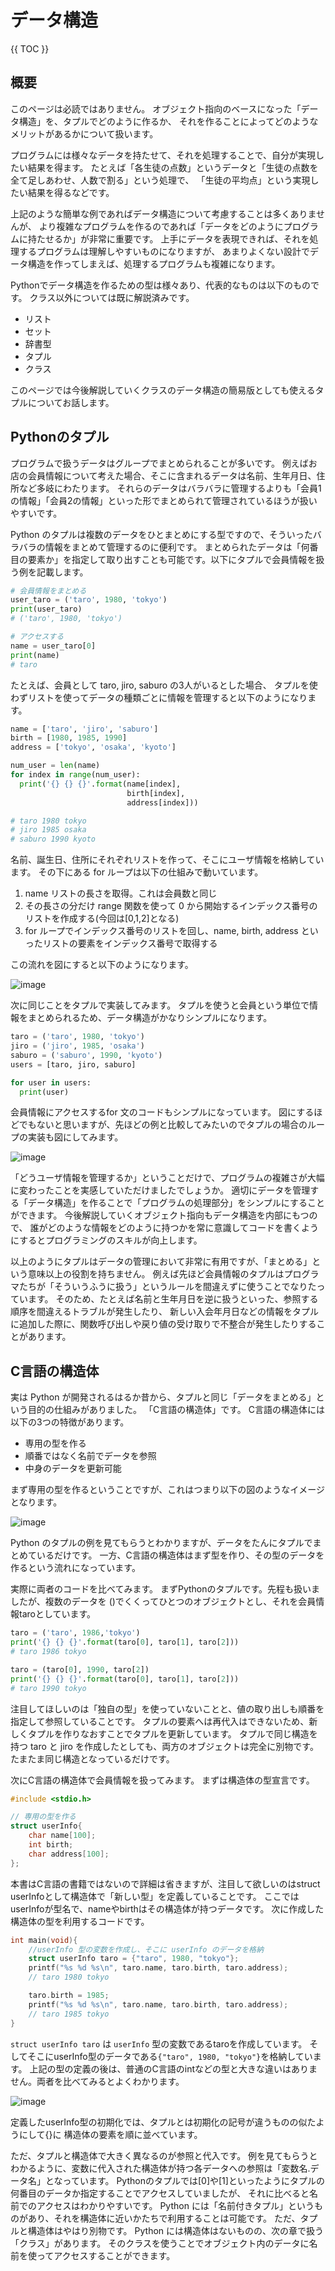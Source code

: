 # データ構造

{{ TOC }}

## 概要

このページは必読ではありません。
オブジェクト指向のベースになった「データ構造」を、タプルでどのように作るか、
それを作ることによってどのようなメリットがあるかについて扱います。

プログラムには様々なデータを持たせて、それを処理することで、自分が実現したい結果を得ます。
たとえば「各生徒の点数」というデータと「生徒の点数を全て足しあわせ、人数で割る」という処理で、
「生徒の平均点」という実現したい結果を得るなどです。

上記のような簡単な例であればデータ構造について考慮することは多くありませんが、
より複雑なプログラムを作るのであれば「データをどのようにプログラムに持たせるか」が非常に重要です。
上手にデータを表現できれば、それを処理するプログラムは理解しやすいものになりますが、
あまりよくない設計でデータ構造を作ってしまえば、処理するプログラムも複雑になります。

Pythonでデータ構造を作るための型は様々あり、代表的なものは以下のものです。
クラス以外については既に解説済みです。

* リスト
* セット
* 辞書型
* タプル
* クラス

このページでは今後解説していくクラスのデータ構造の簡易版としても使えるタプルについてお話します。



## Pythonのタプル

プログラムで扱うデータはグループでまとめられることが多いです。
例えばお店の会員情報について考えた場合、そこに含まれるデータは名前、生年月日、住所など多岐にわたります。
それらのデータはバラバラに管理するよりも「会員1の情報」「会員2の情報」といった形でまとめられて管理されているほうが扱いやすいです。

Python のタプルは複数のデータをひとまとめにする型ですので、そういったバラバラの情報をまとめて管理するのに便利です。
まとめられたデータは「何番目の要素か」を指定して取り出すことも可能です。以下にタプルで会員情報を扱う例を記載します。

```python
# 会員情報をまとめる
user_taro = ('taro', 1980, 'tokyo')
print(user_taro)
# ('taro', 1980, 'tokyo')

# アクセスする
name = user_taro[0]
print(name)
# taro
```

たとえば、会員として taro, jiro, saburo の3人がいるとした場合、
タプルを使わずリストを使ってデータの種類ごとに情報を管理すると以下のようになります。

```python
name = ['taro', 'jiro', 'saburo']
birth = [1980, 1985, 1990]
address = ['tokyo', 'osaka', 'kyoto']

num_user = len(name)
for index in range(num_user):
  print('{} {} {}'.format(name[index],
                          birth[index],
                          address[index]))

# taro 1980 tokyo
# jiro 1985 osaka
# saburo 1990 kyoto
```

名前、誕生日、住所にそれぞれリストを作って、そこにユーザ情報を格納しています。
その下にある for ループは以下の仕組みで動いています。

1.	name リストの長さを取得。これは会員数と同じ
2.	その長さの分だけ range 関数を使って 0 から開始するインデックス番号のリストを作成する(今回は[0,1,2]となる)
3.	for ループでインデックス番号のリストを回し、name, birth, address といったリストの要素をインデックス番号で取得する

この流れを図にすると以下のようになります。

![image](./1020_image/01.png)

次に同じことをタプルで実装してみます。
タプルを使うと会員という単位で情報をまとめられるため、データ構造がかなりシンプルになります。

```python
taro = ('taro', 1980, 'tokyo')
jiro = ('jiro', 1985, 'osaka')
saburo = ('saburo', 1990, 'kyoto')
users = [taro, jiro, saburo]

for user in users:
  print(user)
```

会員情報にアクセスするfor 文のコードもシンプルになっています。
図にするほどでもないと思いますが、先ほどの例と比較してみたいのでタプルの場合のループの実装も図にしてみます。

![image](./1020_image/02.png)

「どうユーザ情報を管理するか」ということだけで、プログラムの複雑さが大幅に変わったことを実感していただけましたでしょうか。
適切にデータを管理する「データ構造」を作ることで「プログラムの処理部分」をシンプルにすることができます。
今後解説していくオブジェクト指向もデータ構造を内部にもつので、
誰がどのような情報をどのように持つかを常に意識してコードを書くようにするとプログラミングのスキルが向上します。

以上のようにタプルはデータの管理において非常に有用ですが、「まとめる」という意味以上の役割を持ちません。
例えば先ほど会員情報のタプルはプログラマたちが「そういうふうに扱う」というルールを間違えずに使うことでなりたっています。
そのため、たとえば名前と生年月日を逆に扱うといった、参照する順序を間違えるトラブルが発生したり、
新しい入会年月日などの情報をタプルに追加した際に、関数呼び出しや戻り値の受け取りで不整合が発生したりすることがあります。

## C言語の構造体

実は Python が開発されるはるか昔から、タプルと同じ「データをまとめる」という目的の仕組みがありました。
「C言語の構造体」です。
C言語の構造体には以下の3つの特徴があります。

*	専用の型を作る
*	順番ではなく名前でデータを参照
*	中身のデータを更新可能

まず専用の型を作るということですが、これはつまり以下の図のようなイメージとなります。

![image](./1020_image/03.jpg)

Python のタプルの例を見てもらうとわかりますが、データをたんにタプルでまとめているだけです。
一方、C言語の構造体はまず型を作り、その型のデータを作るという流れになっています。

実際に両者のコードを比べてみます。
まずPythonのタプルです。先程も扱いましたが、複数のデータを ()でくくってひとつのオブジェクトとし、それを会員情報taroとしています。

```python
taro = ('taro', 1986,'tokyo')
print('{} {} {}'.format(taro[0], taro[1], taro[2]))
# taro 1986 tokyo

taro = (taro[0], 1990, taro[2])
print('{} {} {}'.format(taro[0], taro[1], taro[2]))
# taro 1990 tokyo
```

注目してほしいのは「独自の型」を使っていないことと、値の取り出しも順番を指定して参照していることです。
タプルの要素へは再代入はできないため、新しくタプルを作りなおすことでタプルを更新しています。
タプルで同じ構造を持つ taro と jiro を作成したとしても、両方のオブジェクトは完全に別物です。たまたま同じ構造となっているだけです。

次にC言語の構造体で会員情報を扱ってみます。
まずは構造体の型宣言です。

```c
#include <stdio.h>

// 専用の型を作る
struct userInfo{
    char name[100];
    int birth;
    char address[100];
};
```

本書はC言語の書籍ではないので詳細は省きますが、注目して欲しいのはstruct userInfoとして構造体で「新しい型」を定義していることです。
ここではuserInfoが型名で、nameやbirthはその構造体が持つデータです。
次に作成した構造体の型を利用するコードです。

```c
int main(void){
    //userInfo 型の変数を作成し、そこに userInfo のデータを格納
    struct userInfo taro = {"taro", 1980, "tokyo"};
    printf("%s %d %s\n", taro.name, taro.birth, taro.address);
    // taro 1980 tokyo

    taro.birth = 1985;
    printf("%s %d %s\n", taro.name, taro.birth, taro.address);
    // taro 1985 tokyo
}
```

`struct userInfo taro` は `userInfo` 型の変数であるtaroを作成しています。
そしてそこにuserInfo型のデータである`{"taro", 1980, "tokyo"}`を格納しています。
上記の型の定義の後は、普通のC言語のintなどの型と大きな違いはありません。両者を比べてみるとよくわかります。

![image](./1020_image/04.jpg)

定義したuserInfo型の初期化では、タプルとは初期化の記号が違うものの似たようにして{}に 構造体の要素を順に並べています。

ただ、タプルと構造体で大きく異なるのが参照と代入です。
例を見てもらうとわかるように、変数に代入された構造体が持つ各データへの参照は「変数名.データ名」となっています。
Pythonのタプルでは[0]や[1]といったようにタプルの何番目のデータか指定することでアクセスしていましたが、
それに比べると名前でのアクセスはわかりやすいです。
Python には「名前付きタプル」というものがあり、それを構造体に近いかたちで利用することは可能です。
ただ、タプルと構造体はやはり別物です。
Python には構造体はないものの、次の章で扱う「クラス」があります。
そのクラスを使うことでオブジェクト内のデータに名前を使ってアクセスすることができます。
